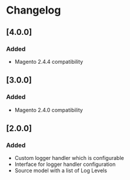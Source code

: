 # Changelog 
## [4.0.0]
### Added
- Magento 2.4.4 compatibility

## [3.0.0]
### Added
- Magento 2.4.0 compatibility

## [2.0.0]
### Added
- Custom logger handler which is configurable
- Interface for logger handler configuration
- Source model with a list of Log Levels
